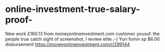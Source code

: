 # online-investment-true-salary-proof-
New work £160.13 from moneyonlineinvestment.com customer yousuf. the people true catch sight of screenshot, I review elite ;-) Yuri fomin sp $6.00 disbursement     https://moneyonlineinvestment.com/r/299144
